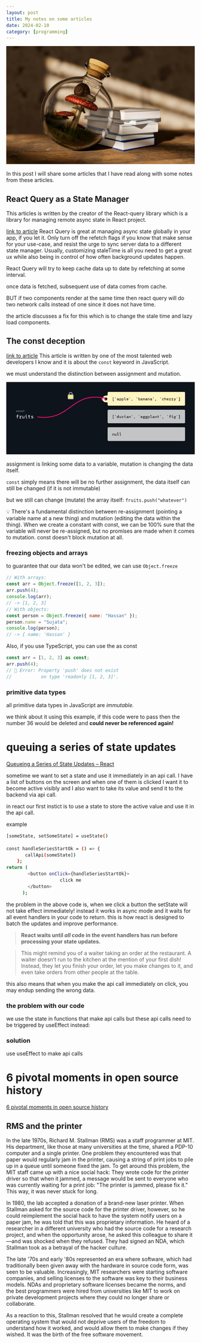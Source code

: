 ```yaml
---
layout: post
title: My notes on some articles
date: 2024-02-10
category: [programming]
---
```


<img src="/assets/2024-02-10-my-notes-on-some-articles/notes.jpg" alt="notes.jpg"/>

In this post I will share some articles that I have read along with some notes from these articles.

## React Query as a State Manager

This articles is written by the creator of the React-query library which is a library for managing remote async state in React project.

[link to article](https://tkdodo.eu/blog/react-query-as-a-state-manager)
React Query is great at managing async state globally in your app, if you let it. Only turn off the refetch flags if you know that make sense for your use-case, and resist the urge to sync server data to a different state manager. Usually, customizing staleTime is all you need to get a great ux while also being in control of how often background updates happen.

React Query will try to keep cache data up to date by refetching at some interval.

once data is fetched, subsequent use of data comes from cache.

BUT if two components render at the same time then react query will do two network calls instead of one since it does not have time.

the article discusses a fix for this which is to change the stale time and lazy load components.

## The const deception

[link to article](https://www.joshwcomeau.com/javascript/the-const-deception/)
This article is written by one of the most talented web developers I know and it is about the `const` keyword in JavaScript.

we must understand the distinction between assignment and mutation.

<img src="/assets/2024-02-10-my-notes-on-some-articles/const.png" alt="const.jpg"/>

assignment is linking some data to a variable, mutation is changing the data itself.

`const` simply means there will be no further assignment, the data itself can still be changed (if it is not immutable)

but we still can change (mutate) the array itself: `fruits.push("whatever")`

<aside>
💡 There's a fundamental distinction between re-assignment (pointing a variable name at a new thing) and mutation (editing the data within the thing).
When we create a constant with const, we can be 100% sure that the variable will never be re-assigned, but no promises are made when it comes to mutation. const doesn't block mutation at all.

</aside>

### freezing objects and arrays

to guarantee that our data won't be edited, we can use `Object.freeze`

```jsx
// With arrays:
const arr = Object.freeze([1, 2, 3]);
arr.push(4);
console.log(arr);
// -> [1, 2, 3]
// With objects:
const person = Object.freeze({ name: "Hassan" });
person.name = "Sujata";
console.log(person);
// -> { name: 'Hassan' }
```

Also, if you use TypeScript, you can use the as const

```jsx
const arr = [1, 2, 3] as const;
arr.push(4);
// 🛑 Error: Property 'push' does not exist
//           on type 'readonly [1, 2, 3]'.
```

### primitive data types

all primitive data types in JavaScript are *immutable.*

we think about it using this example, if this code were to pass then the number 36 would be deleted and **could never be referenced again!**

# queuing a series of state updates

[Queueing a Series of State Updates – React](https://react.dev/learn/queueing-a-series-of-state-updates)

sometime we want to set a state and use it immediately in an api call. I have a list of buttons on the screen and when one of them is clicked I want it to become active visibly and I also want to take its value and send it to the backend via api call.

in react our first instict is to use a state to store the active value and use it in the api call.

example

```bash
[someState, setSomeState] = useState()

const handleSeriesStartOk = () => {
       callApi(someState])
    };
return (
        <button onClick={handleSeriesStartOk}>
					click me
        </button>
      );
```

the problem in the above code is, when we click a button the setState will not take effect immediately! instead it works in async mode and it waits for all event handlers in your code to return. this is how react is designed to batch the updates and improve performance.

> **React waits until _all_ code in the event handlers has run before processing your state updates.**

> This might remind you of a waiter taking an order at the restaurant. A waiter doesn’t run to the kitchen at the mention of your first dish! Instead, they let you finish your order, let you make changes to it, and even take orders from other people at the table.

this also means that when you make the api call immediately on click, you may endup sending the wrong data.

### the problem with our code

we use the state in functions that make api calls but these api calls need to be triggered by useEffect instead:

### solution

use useEffect to make api calls

# 6 pivotal moments in open source history

[6 pivotal moments in open source history](https://opensource.com/article/18/2/pivotal-moments-history-open-source)

## RMS and the printer

In the late 1970s, Richard M. Stallman (RMS) was a staff programmer at MIT. His department, like those at many universities at the time, shared a PDP-10 computer and a single printer. One problem they encountered was that paper would regularly jam in the printer, causing a string of print jobs to pile up in a queue until someone fixed the jam. To get around this problem, the MIT staff came up with a nice social hack: They wrote code for the printer driver so that when it jammed, a message would be sent to everyone who was currently waiting for a print job: "The printer is jammed, please fix it." This way, it was never stuck for long.

In 1980, the lab accepted a donation of a brand-new laser printer. When Stallman asked for the source code for the printer driver, however, so he could reimplement the social hack to have the system notify users on a paper jam, he was told that this was proprietary information. He heard of a researcher in a different university who had the source code for a research project, and when the opportunity arose, he asked this colleague to share it—and was shocked when they refused. They had signed an NDA, which Stallman took as a betrayal of the hacker culture.

The late '70s and early '80s represented an era where software, which had traditionally been given away with the hardware in source code form, was seen to be valuable. Increasingly, MIT researchers were starting software companies, and selling licenses to the software was key to their business models. NDAs and proprietary software licenses became the norms, and the best programmers were hired from universities like MIT to work on private development projects where they could no longer share or collaborate.

As a reaction to this, Stallman resolved that he would create a complete operating system that would not deprive users of the freedom to understand how it worked, and would allow them to make changes if they wished. It was the birth of the free software movement.
